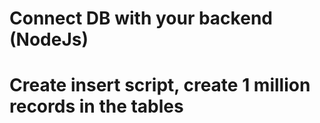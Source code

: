 # Connect DB with your backend (NodeJs)
# Create insert script, create 1 million records in the tables
